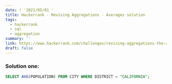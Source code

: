 ```yaml
---
date: ! '2021/05/01 '
title: Hackerrank - Revising Aggregations - Averages solution
tags:
  - hackerrank
  - sql
  - aggregation
summary: ''
link: https://www.hackerrank.com/challenges/revising-aggregations-the-average-function
draft: false
---
```


### Solution one:

```sql
SELECT AVG(POPULATION) FROM CITY WHERE DISTRICT = "CALIFORNIA";
```
